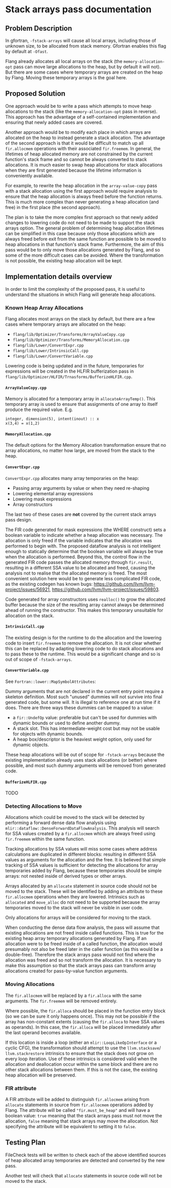 # Stack arrays pass documentation
## Problem Description
In gfortran, `-fstack-arrays` will cause all local arrays, including those of
unknown size, to be allocated from stack memory. Gfortran enables this flag by
default at `-Ofast`.

Flang already allocates all local arrays on the stack (the
`memory-allocation-opt` pass can move large allocations to the heap, but by
default it will not). But there are some cases where temporary arrays are
created on the heap by Flang. Moving these temporary arrays is the goal here.

## Proposed Solution
One approach would be to write a pass which attempts to move heap allocations to
the stack (like the `memory-allocation-opt` pass in reverse). This approach has
the advantage of a self-contained implementation and ensuring that newly added
cases are covered.

Another approach would be to modify each place in which arrays are allocated on
the heap to instead generate a stack allocation. The advantage of the second
approach is that it would be difficult to match up all `fir.allocmem` operations
with their associated `fir.freemem`. In general, the lifetimes of heap allocated
memory are not constrained by the current function's stack frame and so cannot
be always converted to stack allocations. It is much easier to swap heap
allocations for stack allocations when they are first generated because the
lifetime information is conveniently available.

For example, to rewrite the heap allocation in the `array-value-copy` pass with
a stack allocation using the first approach would require analysis to ensure
that the heap allocation is always freed before the function returns. This is
much more complex than never generating a heap allocation (and free) in the
first place (the second approach).

The plan is to take the more complex first approach so that newly added changes
to lowering code do not need to be made to support the stack arrays option. The
general problem of determining heap allocation lifetimes can be simplified in
this case because only those allocations which are always freed before exit from
the same function are possible to be moved to heap allocations in that
function's stack frame. Furthermore, the aim of this pass would be to only move
those allocations generated by Flang, and so some of the more difficult cases
can be avoided. Where the transformation is not possible, the existing heap
allocation will be kept.

## Implementation details overview
In order to limit the complexity of the proposed pass, it is useful to
understand the situations in which Flang will generate heap allocations.

### Known Heap Array Allocations
Flang allocates most arrays on the stack by default, but there are a few cases
where temporary arrays are allocated on the heap:
- `flang/lib/Optimizer/Transforms/ArrayValueCopy.cpp`
- `flang/lib/Optimizer/Transforms/MemoryAllocation.cpp`
- `flang/lib/Lower/ConvertExpr.cpp`
- `flang/lib/Lower/IntrinsicCall.cpp`
- `flang/lib/Lower/ConvertVariable.cpp`

Lowering code is being updated and in the future, temporaries for expressions
will be created in the HLFIR bufferization pass in
`flang/lib/Optimizer/HLFIR/Trnasforms/BufferizeHLFIR.cpp`.

#### `ArrayValueCopy.cpp`
Memory is allocated for a temporary array in `allocateArrayTemp()`. This
temporary array is used to ensure that assignments of one array to itself
produce the required value. E.g.

```
integer, dimension(5), intent(inout) :: x
x(3,4) = x(1,2)
```

#### `MemoryAllocation.cpp`
The default options for the Memory Allocation transformation ensure that no
array allocations, no matter how large, are moved from the stack to the heap.

#### `ConvertExpr.cpp`
`ConvertExpr.cpp` allocates many array temporaries on the heap:
  - Passing array arguments by value or when they need re-shaping
  - Lowering elemental array expressions
  - Lowering mask expressions
  - Array constructors

The last two of these cases are **not** covered by the current stack arrays pass
design.

The FIR code generated for mask expressions (the WHERE construct) sets a
boolean variable to indicate whether a heap allocation was necessary. The
allocation is only freed if the variable indicates that the allocation was
performed to begin with. The proposed dataflow analysis is not intelligent
enough to statically determine that the boolean variable will always be true
when the allocation is performed. Beyond this, the control flow in the generated
FIR code passes the allocated memory through `fir.result`, resulting in a
different SSA value to be allocated and freed, causing the analysis not to
realise that the allocated memory is freed. The most convenient solution here
would be to generate less complicated FIR code, as the existing codegen has
known bugs: https://github.com/llvm/llvm-project/issues/56921,
https://github.com/llvm/llvm-project/issues/59803.

Code generated for array constructors uses `realloc()` to grow the allocated
buffer because the size of the resulting array cannot always be determined
ahead of running the constructor. This makes this temporary unsuitable
for allocation on the stack.

#### `IntrinsicCall.cpp`
The existing design is for the runtime to do the allocation and the lowering
code to insert `fir.freemem` to remove the allocation. It is not clear whether
this can be replaced by adapting lowering code to do stack allocations and to
pass these to the runtime. This would be a significant change and so is out of
scope of `-fstack-arrays`.

#### `ConvertVariable.cpp`
See `Fortran::lower::MapSymbolAttributes`:

Dummy arguments that are not declared in the current entry point require a
skeleton definition. Most such "unused" dummies will not survive into final
generated code, but some will. It is illegal to reference one at run time if it
does. There are three ways these dummies can be mapped to a value:
- a `fir::UndefOp` value: preferable but can't be used for dummies with dynamic
  bounds or used to define another dummy.
- A stack slot. This has intermediate-weight cost but may not be usable for
  objects with dynamic bounds.
- A heap box/descriptor is the heaviest weight option, only used for dynamic
  objects.

These heap allocations will be out of scope for `-fstack-arrays` because the
existing implementation already uses stack allocations (or better) where
possible, and most such dummy arguments will be removed from generated code.

#### `BufferizeHLFIR.cpp`
TODO

### Detecting Allocations to Move
Allocations which could be moved to the stack will be detected by performing a
forward dense data flow analysis using `mlir::dataflow::DenseForwardDataFlowAnalysis`.
This analysis will search for SSA values created by a `fir.allocmem` which are
always freed using `fir.freemem` within the same function.

Tracking allocations by SSA values will miss some cases where address
calculations are duplicated in different blocks: resulting in different SSA
values as arguments for the allocation and the free. It is believed that simple
tracking of SSA values is sufficient for detecting the allocations for array
temporaries added by Flang, because these temporaries should be simple arrays:
not nested inside of derived types or other arrays.

Arrays allocated by an `allocate` statement in source code should not be moved
to the stack. These will be identified by adding an attribute to these
`fir.allocmem` operations when they are lowered. Intrinsics such as `allocated`
and `move_alloc` do not need to be supported because the array temporaries moved
to the stack will never be visible in user code.

Only allocations for arrays will be considered for moving to the stack.

When conducting the dense data flow analysis, the pass will assume that existing
allocations are not freed inside called functions. This is true for the existing
heap array temporary allocations generated by Flang. If an allocation were to be
freed inside of a called function, the allocation would presumably not also be
freed later in the caller function (as this would be a double-free). Therefore
the stack arrays pass would not find where the allocation was freed and so not
transform the allocation. It is necessary to make this assumption so that the
stack arrays pass can transform array allocations created for pass-by-value
function arguments.

### Moving Allocations
The `fir.allocmem` will be replaced by a `fir.alloca` with the same arguments.
The `fir.freemem` will be removed entirely.

Where possible, the `fir.alloca` should be placed in the function entry block
(so we can be sure it only happens once). This may not be possible if the array
has non-constant extents (causing the `fir.alloca` to have SSA values as
operands). In this case, the `fir.alloca` will be placed immediately after the
last operand becomes available.

If this location is inside a loop (either an `mlir::LoopLikeOpInterface` or a
cyclic CFG), the transformation should attempt to use the `llvm.stacksave`/
`llvm.stackrestore` intrinsics to ensure that the stack does not grow on every
loop iteration. Use of these intrinsics is considered valid when the allocation
and deallocation occur within the same block and there are no other stack
allocations between them. If this is not the case, the existing heap allocation
will be preserved.

### FIR attribute
A FIR attribute will be added to distinguish `fir.allocmem` arising from
`allocate` statements in source from `fir.allocmem` operations  added by Flang.
The attribute will be called `"fir.must_be_heap"` and will have a boolean value:
`true` meaning that the stack arrays pass must not move the allocation, `false`
meaning that stack arrays may move the allocation. Not specifying the attribute
will be equivalent to setting it to `false`.

## Testing Plan
FileCheck tests will be written to check each of the above identified sources of
heap allocated array temporaries are detected and converted by the new pass.

Another test will check that `allocate` statements in source code will not be
moved to the stack.
